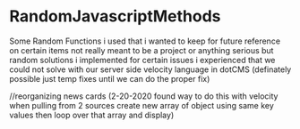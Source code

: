 # RandomJavascriptMethods
Some Random Functions i used that i wanted to keep for future reference on certain items not really meant to be a project or anything serious but random solutions i implemented for certain issues i experienced that we could not solve with our server side velocity language in dotCMS (definately possible just temp fixes until we can do the proper fix)


//reorganizing news cards (2-20-2020 found way to do this with velocity when pulling from 2 sources create new array of object using same key values then loop over that array and display) 
<script>
    //selecting published dates
    let cards = document.getElementsByClassName('news-card');
    
    //creating array from cards then sorting
    Array.from(cards).sort((a,b)=> {
        // setting to date object based off date attribute on each card using value of to get primitive date value
        a = new Date(a.attributes[0].nodeValue).valueOf() 
        b = new Date(b.attributes[0].nodeValue).valueOf() 
  
        
        return a-b
//organizing for each element inside sorted array we will add that element into the news resources.. 
    }).forEach(el => {
  document.getElementById('NewsResources').prepend(el);
    })
    
</script>
